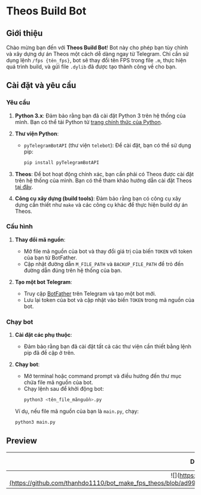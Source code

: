 # Theos Build Bot

## Giới thiệu

Chào mừng bạn đến với **Theos Build Bot**! Bot này cho phép bạn tùy chỉnh và xây dựng dự án Theos một cách dễ dàng ngay từ Telegram. Chỉ cần sử dụng lệnh `/fps {tên_fps}`, bot sẽ thay đổi tên FPS trong file `.m`, thực hiện quá trình build, và gửi file `.dylib` đã được tạo thành công về cho bạn.

## Cài đặt và yêu cầu

### Yêu cầu

1. **Python 3.x**: Đảm bảo rằng bạn đã cài đặt Python 3 trên hệ thống của mình. Bạn có thể tải Python từ [trang chính thức của Python](https://www.python.org/downloads/).

2. **Thư viện Python**:
   - `pyTelegramBotAPI` (thư viện `telebot`): Để cài đặt, bạn có thể sử dụng pip:
     ```bash
     pip install pyTelegramBotAPI
     ```

3. **Theos**: Để bot hoạt động chính xác, bạn cần phải có Theos được cài đặt trên hệ thống của mình. Bạn có thể tham khảo hướng dẫn cài đặt Theos [tại đây](https://theos.dev).

4. **Công cụ xây dựng (build tools)**: Đảm bảo rằng bạn có công cụ xây dựng cần thiết như `make` và các công cụ khác để thực hiện build dự án Theos.

### Cấu hình

1. **Thay đổi mã nguồn**:
   - Mở file mã nguồn của bot và thay đổi giá trị của biến `TOKEN` với token của bạn từ BotFather.
   - Cập nhật đường dẫn `M_FILE_PATH` và `BACKUP_FILE_PATH` để trỏ đến đường dẫn đúng trên hệ thống của bạn.

2. **Tạo một bot Telegram**:
   - Truy cập [BotFather](https://t.me/botfather) trên Telegram và tạo một bot mới.
   - Lưu lại token của bot và cập nhật vào biến `TOKEN` trong mã nguồn của bot.

### Chạy bot

1. **Cài đặt các phụ thuộc**:
   - Đảm bảo rằng bạn đã cài đặt tất cả các thư viện cần thiết bằng lệnh pip đã đề cập ở trên.

2. **Chạy bot**:
   - Mở terminal hoặc command prompt và điều hướng đến thư mục chứa file mã nguồn của bot.
   - Chạy lệnh sau để khởi động bot:
     ```bash
     python3 <tên_file_mãnguồn>.py
     ```

   Ví dụ, nếu file mã nguồn của bạn là `main.py`, chạy:
   ```bash
   python3 main.py

## Preview

|                                            DEMO                                            |                                            Login success                                            |
| :-----------------------------------------------------------------------------------------: | :-------------------------------------------------------------------------------------------------: |
| ![](https://rater.png](https://github.com/thanhdo1110/bot_make_fps_theos/blob/ad992b43193592f087d81434067e82788d6f3279/ctdotech_demo.jpg) | ![](https://raw.githubss.png) |



